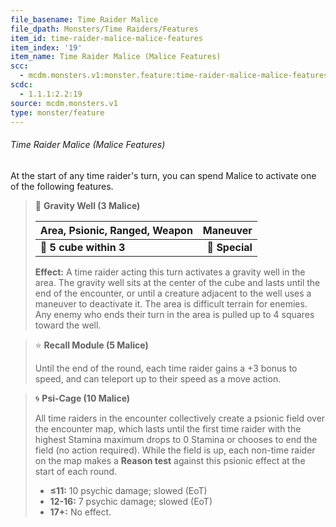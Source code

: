 ```yaml
---
file_basename: Time Raider Malice
file_dpath: Monsters/Time Raiders/Features
item_id: time-raider-malice-malice-features
item_index: '19'
item_name: Time Raider Malice (Malice Features)
scc:
  - mcdm.monsters.v1:monster.feature:time-raider-malice-malice-features
scdc:
  - 1.1.1:2.2:19
source: mcdm.monsters.v1
type: monster/feature
---
```


###### Time Raider Malice (Malice Features)

At the start of any time raider's turn, you can spend Malice to activate one of the following features.

<!-- -->
> 🔳 **Gravity Well (3 Malice)**
>
> | **Area, Psionic, Ranged, Weapon** |   **Maneuver** |
> | --------------------------------- | -------------: |
> | **📏 5 cube within 3**            | **🎯 Special** |
>
> **Effect:** A time raider acting this turn activates a gravity well in the area. The gravity well sits at the center of the cube and lasts until the end of the encounter, or until a creature adjacent to the well uses a maneuver to deactivate it. The area is difficult terrain for enemies. Any enemy who ends their turn in the area is pulled up to 4 squares toward the well.

<!-- -->
> ⭐️ **Recall Module (5 Malice)**
>
> Until the end of the round, each time raider gains a +3 bonus to speed, and can teleport up to their speed as a move action.

<!-- -->
> 🌀 **Psi-Cage (10 Malice)**
>
> All time raiders in the encounter collectively create a psionic field over the encounter map, which lasts until the first time raider with the highest Stamina maximum drops to 0 Stamina or chooses to end the field (no action required). While the field is up, each non-time raider on the map makes a **Reason test** against this psionic effect at the start of each round.
>
> - **≤11:** 10 psychic damage; slowed (EoT)
> - **12-16:** 7 psychic damage; slowed (EoT)
> - **17+:** No effect.
